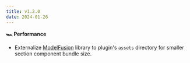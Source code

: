 ```yaml
---
title: v1.2.0
date: 2024-01-26
---
```


**🏎 Performance**

- Externalize [ModelFusion](https://modelfusion.dev) library to plugin's `assets` directory for smaller section component bundle size.
